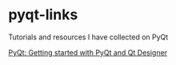 # pyqt-links
Tutorials and resources I have collected on PyQt


[PyQt: Getting started with PyQt and Qt Designer](https://nikolak.com/pyqt-qt-designer-getting-started/)
